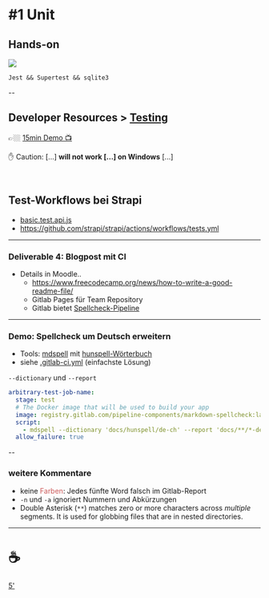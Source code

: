 # #1 Unit

## Hands-on

![](https://docs.strapi.io/img/logo.png)

`Jest && Supertest && sqlite3`

--

## Developer Resources > [Testing](https://docs.strapi.io/dev-docs/testing)

👉🏼 [15min Demo 📺](https://mediaspace.bfh.ch/media/Jest-Test+am+Beispiel+von+Strapi/0_jkxldpnq)

✋ Caution: [...] **will not work [...] on Windows** [...]

<br/>

## Test-Workflows bei Strapi

- [basic.test.api.js](https://github.com/strapi/strapi/blob/477ea8ee80f72d77025e73d39debd52130976966/api-tests/core/strapi/api/basic.test.api.js#L45)
- https://github.com/strapi/strapi/actions/workflows/tests.yml

---

### Deliverable 4: Blogpost mit CI

- Details in Moodle..
  - https://www.freecodecamp.org/news/how-to-write-a-good-readme-file/
  - Gitlab Pages für Team Repository
  - Gitlab bietet [Spellcheck-Pipeline](https://gitlab.com/pipeline-components/markdown-spellcheck)

---

### Demo: Spellcheck um Deutsch erweitern

- Tools: [mdspell](https://github.com/lukeapage/node-markdown-spellcheck#readme) mit [hunspell-Wörterbuch](https://github.com/wooorm/dictionaries/tree/main/dictionaries/de-CH)
- siehe [.gitlab-ci.yml](https://gitlab.ti.bfh.ch/dsl-student-projects/wseg-24-fs/ci-demo/-/blob/main/.gitlab-ci.yml) (einfachste Lösung)

`--dictionary` und `--report`

```yml
arbitrary-test-job-name:
  stage: test
  # The Docker image that will be used to build your app
  image: registry.gitlab.com/pipeline-components/markdown-spellcheck:latest
  script:
    - mdspell --dictionary 'docs/hunspell/de-ch' --report 'docs/**/*-de.md'
  allow_failure: true
```

--

### weitere Kommentare

- keine <span style="color: indianred">Farben</span>: Jedes fünfte Word falsch im Gitlab-Report
- `-n` und `-a` ignoriert Nummern und Abkürzungen
- Double Asterisk (`**`) matches zero or more characters across _multiple_ segments. It is used for globbing files that are in nested directories.

---

# ☕

[5'](https://youtu.be/MDk6V-B4Qhw)
